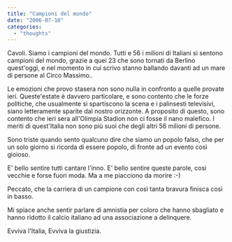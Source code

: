 ```yaml
---
title: "Campioni del mondo"
date: "2006-07-10"
categories: 
  - "thoughts"
---
```


Cavoli. Siamo i campioni del mondo. Tutti e 56 i milioni di Italiani si sentono campioni del mondo, grazie a quei 23 che sono tornati da Berlino quest'oggi, e nel momento in cui scrivo stanno ballando davanti ad un mare di persone al Circo Massimo..

Le emozioni che provo stasera non sono nulla in confronto a quelle provate ieri. Queste'estate è davvero particolare, e sono contento che le forze politiche, che usualmente si spartiscono la scena e i palinsesti televisivi, siano letteramente sparite dal nostro orizzonte. A proposito di questo, sono contento che ieri sera all'Olimpia Stadion non ci fosse il nano malefico. I meriti di quest'Italia non sono più suoi che degli altri 56 milioni di persone.

Sono triste quando sento qualcuno dire che siamo un popolo falso, che per un solo giorno si ricorda di essere popolo, di fronte ad un evento così gioioso.

E' bello sentire tutti cantare l'inno. E' bello sentire queste parole, così vecchie e forse fuori moda. Ma a me piacciono da morire :-)

Peccato, che la carriera di un campione con così tanta bravura finisca così in basso.

Mi spiace anche sentir parlare di amnistia per coloro che hanno sbagliato e hanno ridotto il calcio italiano ad una associazione a delinquere.

Evviva l'Italia, Evviva la giustizia.
